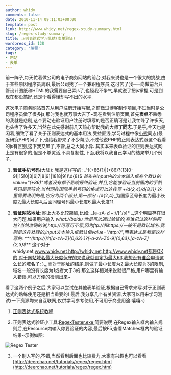 ```yaml
---
author: whidy
comments: false
date: 2010-11-14 09:11:03+00:00
template: post
link: http://www.whidy.net/regex-study-summary.html
slug: /regex-study-summary
title: 正则表达式学习总结(表单验证)
wordpress_id: 128
category: '编程'
tags:
- 网站
- 表单
---
```


前一阵子,每天忙着做公司的电子商务网站的前台,对我来说也是一个很大的挑战,由于某些原因程序员离职,最后公司找了一个兼职程序员,这可苦了我~一向做前台只管设计图纸和HTML的我需要自己弄js了,也怪我不争气,早就说了把js掌握,可是到现在都没搞好,还是个看得懂却写不出的水平.

这次电子商务网站首先从用户注册开始写起,之前做过博客制作项目,不过当时是公司程序员做了很多js,那时我也就万事大吉了~现在看到注册页面,首先**表单**不熟悉的我就是悲剧,这个要动态验证用户注册时填写的是否正确可是让我忙碌了许多天,也头疼了许多天,当然在此先感谢前几天热心帮助我的大师**丁同志**.于是乎,今天也是闲着,细致了看了关于正则表达式的基本用法,受益匪浅,学习过程中像[小熊](http://upour.com)同志(最近研究PHP)问了下,也给我带来了不少帮助,不过他说PHP的正则表达式跟这个我看的js有区别,这下我又晕了,不管,总之大同小异. 其实本来表单验证的正则表达式网上是有很多的,但是不够灵活,不具复制性,下面,我将以我自己学习的结果举几个例子.



	
  1. **验证手机号码**(大陆): 我是这样写的: _^(\(\+86\)?)|(\+86)?(13[0-9]|15[0|3|6|7|8|9]|18[8|9])\d{8}$ _首先在input内的文本输入框有个默认的value="(+86)"或者没有都不影响最终验证,并且,它能够验证当前国内的手机号码是否符合,当然同样国际手机号码的格式可以这样写 _\+/d{2,4}/d{8,11}_ 这里需要说明的是,它分为两个部分,第一部分_\+/d{2,4}_为国家区号长度为最小长度2,最大长度4,后面同理号码最小长度6,最大长度11.

	
  2. **验证网站地址**: 网上大多比较简陋,比如: _[a-zA-z]+://[^/s]* _,这个明显存在很大问题,如果用户输入 _what://baidu _他是可以通过验证的,有谁见过这样的网址?当然准确的说,http://可写可不写,因为ftp://和https://一般不是默认域名.我则是这样处理的,input文本输入框默认值value="http://",而表达式是我是这样写的: **_^(http\:\/\/)?([a-zA-Z]{0,63}\.)?[-a-zA-Z0-9]{0,63}\.[a-zA-Z]{2,3}$_** 这个对于whidy.net,www.whidy.net,http://whidy.net,http://www.whidy.net都是OK的,对于网站域名最大长度保守的来说我就设定为最大63,我想没有谁会申请这么长的域名了: ),,,而对于网址的结尾,则做了最小长度为2,最大长度为3的限制,域名一般没有长度为1或者大于3的.那么这样相对来说就很严格,用户哪里有输入错误,可以方便的检测出来~


看了这两个例子之后,大家可以尝试在其他表单验证,根据自己需求来写.对于正则表达式的熟练使用还是相当重要的! 最后,我分享几个有关资源,大家可以用来学习测试(一下资源均来自互联网,仅供学习参考使用,不可用于商业用途.嘻嘻~)

	
  1. [正则表达式系统教程](http://cid-3eb8edff1814d075.office.live.com/self.aspx/Documents/%E6%AD%A3%E5%88%99%E8%A1%A8%E8%BE%BE%E5%BC%8F%E7%B3%BB%E7%BB%9F%E6%95%99%E7%A8%8B.CHM)

	
  2. 正则表达式验证小工具:[RegexTester.exe ](http://cid-3eb8edff1814d075.office.live.com/self.aspx/Documents/RegexTester.exe)简要说明:在Regex输入框内输入规则后,在Resource内输入你要验证的内容,最后按F5,查看Matches框内的验证结果~示例如图:

![Regex Tester](https://www.whidy.net/wp-content/uploads/2010/11/Resex-Tester.png)

	
  3. 一个别人写的,不错,当然看到后面也比较费力,大家有兴趣也可以看看 [http://deerchao.net/tutorials/regex/regex.htm](http://deerchao.net/tutorials/regex/regex.htm)


